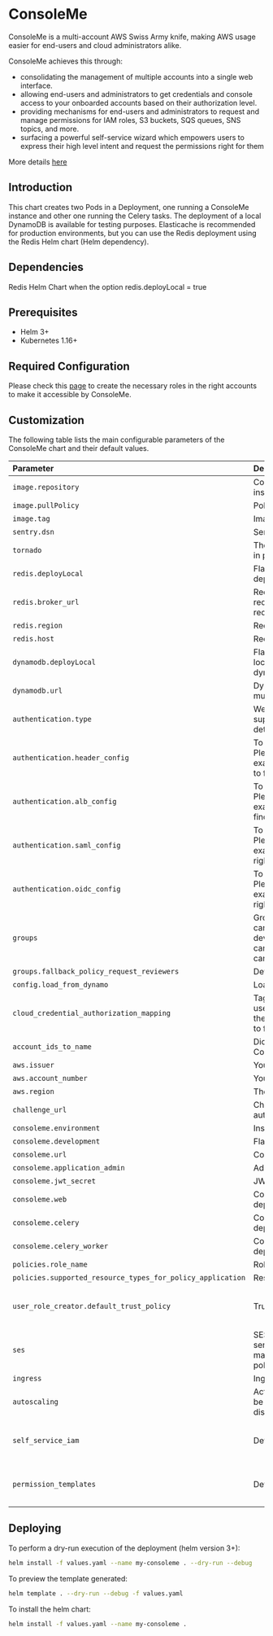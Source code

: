 # ConsoleMe

ConsoleMe is a multi-account AWS Swiss Army knife, making AWS usage easier for end-users and cloud administrators alike.

ConsoleMe achieves this through:

- consolidating the management of multiple accounts into a single web interface.
- allowing end-users and administrators to get credentials and console access to your onboarded accounts based on their authorization level.
- providing mechanisms for end-users and administrators to request and manage permissions for IAM roles, S3 buckets, SQS queues, SNS topics, and more.
- surfacing a powerful self-service wizard which empowers users to express their high level intent and request the permissions right for them

More details [here](https://hawkins.gitbook.io/consoleme/)

## Introduction

This chart creates two Pods in a Deployment, one running a ConsoleMe instance and other one running the Celery tasks.
The deployment of a local DynamoDB is available for testing purposes.
Elasticache is recommended for production environments, but you can use the Redis deployment using the Redis Helm chart (Helm dependency).

## Dependencies

Redis Helm Chart when the option redis.deployLocal = true

## Prerequisites

- Helm 3+
- Kubernetes 1.16+

## Required Configuration

Please check this [page](https://hawkins.gitbook.io/consoleme/prerequisites/required-iam-permissions) to create the necessary roles in the right accounts to make it accessible by ConsoleMe.

## Customization

The following table lists the main configurable parameters of the ConsoleMe chart and their default values.

| Parameter                                                  | Description                                                                                                                                                                                   | Default                                                                                                                                 |
| :--------------------------------------------------------- | :-------------------------------------------------------------------------------------------------------------------------------------------------------------------------------------------- | :-------------------------------------------------------------------------------------------------------------------------------------- |
| `image.repository`                                         | Container image used by ConsoleMe and Celery instances                                                                                                                                        | `consoleme/consoleme`                                                                                                                   |
| `image.pullPolicy`                                         | Policy to pull the container images                                                                                                                                                           | `IfNotPresent`                                                                                                                          |
| `image.tag`                                                | Image tag                                                                                                                                                                                     | `latest`                                                                                                                                |
| `sentry.dsn`                                               | Sentry DSN to send exceptions                                                                                                                                                                 | `N/A`                                                                                                                                   |
| `tornado`                                                  | These are the tornado settings. Set `debug` to false in production.                                                                                                                           | `{}`                                                                                                                                    |
| `redis.deployLocal`                                        | Flag to activate the Redis deployment via the dependency Redis Helm chart                                                                                                                     | `false`                                                                                                                                 |
| `redis.broker_url`                                         | Redis broker URL in the format redis://HOST:PORT/DATABASE. For local Redis use redis://consoleme-redis-master:6379/1                                                                          | `N/A`                                                                                                                                   |
| `redis.region`                                             | Redis region location                                                                                                                                                                         | `N/A`                                                                                                                                   |
| `redis.host`                                               | Redis host address                                                                                                                                                                            | `N/A`                                                                                                                                   |
| `dynamodb.deployLocal`                                     | Flag to activate the DynamoDB deployment. For local DynamoDB use http://consoleme-dynamodb:8005                                                                                               | `false`                                                                                                                                 |
| `dynamodb.url`                                             | DynamoDB URL to be used with local deployment, must be empty if using AWS DynamoDB service                                                                                                    | `""`                                                                                                                                    |
| `authentication.type`                                      | Web App Authentication and Authorization, supported values: header, alb, oidc, saml. More details [here](https://hawkins.gitbook.io/consoleme/configuration/authentication-and-authorization) | `header`                                                                                                                                |
| `authentication.header_config`                             | To be used **only** if authentication.type is **header**. Please check the file example_config/example_config_header_auth.yaml to find right the parameters                                   | `{}`                                                                                                                                    |
| `authentication.alb_config`                                | To be used **only** if authentication.type is **alb**. Please check the file example_config/example_config_alb_auth.yaml to find right the parameters                                         | `{}`                                                                                                                                    |
| `authentication.saml_config`                               | To be used **only** if authentication.type is **saml**. Please check the file example_config/example_config_saml.yaml to find right the parameters                                            | `{}`                                                                                                                                    |
| `authentication.oidc_config`                               | To be used **only** if authentication.type is **oidc**. Please check the file example_config/example_config_oidc.yaml to find right the parameters                                            | `{}`                                                                                                                                    |
| `groups`                                                   | Group definition, available groups: can_admin, can_admin_policies, development_notification_emails, can_edit_config, can_edit_policies, can_create_roles, can_delete_roles                    | `{}`                                                                                                                                    |
| `groups.fallback_policy_request_reviewers`                 | Default email address receiving policy reviews                                                                                                                                                | `[]`                                                                                                                                    |
| `config.load_from_dynamo`                                  | Load configuration from DynamoDB                                                                                                                                                              | `false`                                                                                                                                 |
| `cloud_credential_authorization_mapping`                   | Tags used to define the IAM roles which user/group are authorized to access. Please check the file example_config/example_config_base.yaml to find the right parameters                       | `{}`                                                                                                                                    |
| `account_ids_to_name`                                      | Dictionary of AWS accounts to be used by ConsoleMe                                                                                                                                            | `{}`                                                                                                                                    |
| `aws.issuer`                                               | Your company's name                                                                                                                                                                           | `YourCompany`                                                                                                                           |
| `aws.account_number`                                       | Your AWS main account number                                                                                                                                                                  | `""`                                                                                                                                    |
| `aws.region`                                               | The region used by the main account                                                                                                                                                           | `us-east-1`                                                                                                                             |
| `challenge_url`                                            | Challenge URL authentication is used to authenticate users from CLI clients (like Weep).                                                                                                      | `{}`                                                                                                                                    |
| `consoleme.environment`                                    | Instance environment                                                                                                                                                                          | `prod`                                                                                                                                  |
| `consoleme.development`                                    | Flag to activate development mode                                                                                                                                                             | `true`                                                                                                                                  |
| `consoleme.url`                                            | ConsoleMe URL                                                                                                                                                                                 | `http://localhost:8081`                                                                                                                 |
| `consoleme.application_admin`                              | Admin username                                                                                                                                                                                | `consoleme_admins@example.com`                                                                                                          |
| `consoleme.jwt_secret`                                     | JWT secret                                                                                                                                                                                    | `secret`                                                                                                                                |
| `consoleme.web`                                            | Configuration used in ConsoleMe instance deployment                                                                                                                                           | `{}`                                                                                                                                    |
| `consoleme.celery`                                         | Configuration used in Celery Scheduler instance deployment                                                                                                                                              | `{}`                                                                                                                                    |
| `consoleme.celery_worker`                                  | Configuration used in Celery Worker instance deployment                                                                                                                                              | `{}`                                                                                                                                    |
| `policies.role_name`                                       | Role to be assumed by ConsoleMe                                                                                                                                                               | `{}`                                                                                                                                    |
| `policies.supported_resource_types_for_policy_application` | Resource types supported for policy application                                                                                                                                               | `["s3", "sqs", "sns"]`                                                                                                                  |
| `user_role_creator.default_trust_policy`                   | Trust policy to be added to new roles                                                                                                                                                         | `{"Version": "2012-10-17","Statement": [{"Effect": "Allow","Principal": {"Service": "ec2.amazonaws.com"},"Action": "sts:AssumeRole"}]}` |
| `ses`                                                      | SES configuration is necessary for ConsoleMe to send e-mails to your users. ConsoleMe sends e-mails to notify administrators and requesters about policy requests applicable to them          | `{}`                                                                                                                                    |
| `ingress`                                                  | Ingress configuration, default is disabled                                                                                                                                                    | `{}`                                                                                                                                    |
| `autoscaling`                                              | Activate HPA for the deployments. Resources must be set in ConsoleMe to use HPA. Default is disabled                                                                                          | `{}`                                                                                                                                    |
| `self_service_iam`                                         | Default templates to be used by the Self-Service                                                                                                                                              | Reference the default values provided in consoleme/lib/defaults.py as SELF_SERVICE_IAM_DEFAULTS                                         |
| `permission_templates`                                     | Default templates to be used by the Policy Editor                                                                                                                                             | Reference the default values provided in consoleme/lib/defaults.py as PERMISSION_TEMPLATE_DEFAULTS                                      |

## Deploying

To perform a dry-run execution of the deployment (helm version 3+):

```bash
helm install -f values.yaml --name my-consoleme . --dry-run --debug
```

To preview the template generated:

```bash
helm template . --dry-run --debug -f values.yaml
```

To install the helm chart:

```bash
helm install -f values.yaml --name my-consoleme .
```
